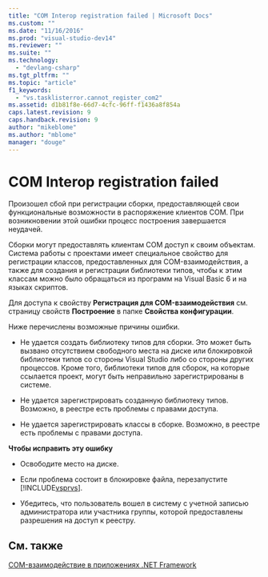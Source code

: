 ```yaml
---
title: "COM Interop registration failed | Microsoft Docs"
ms.custom: ""
ms.date: "11/16/2016"
ms.prod: "visual-studio-dev14"
ms.reviewer: ""
ms.suite: ""
ms.technology: 
  - "devlang-csharp"
ms.tgt_pltfrm: ""
ms.topic: "article"
f1_keywords: 
  - "vs.tasklisterror.cannot_register_com2"
ms.assetid: d1b81f8e-66d7-4cfc-96ff-f1436a8f854a
caps.latest.revision: 9
caps.handback.revision: 9
author: "mikeblome"
ms.author: "mblome"
manager: "douge"
---
```

# COM Interop registration failed
Произошел сбой при регистрации сборки, предоставляющей свои функциональные возможности в распоряжение клиентов COM.  При возникновении этой ошибки процесс построения завершается неудачей.  
  
 Сборки могут предоставлять клиентам COM доступ к своим объектам.  Система работы с проектами имеет специальное свойство для регистрации классов, предоставленных для COM\-взаимодействия, а также для создания и регистрации библиотеки типов, чтобы к этим классам можно было обращаться из программ на Visual Basic 6 и на языках скриптов.  
  
 Для доступа к свойству **Регистрация для COM\-взаимодействия** см. страницу свойств **Построение** в папке **Свойства конфигурации**.  
  
 Ниже перечислены возможные причины ошибки.  
  
-   Не удается создать библиотеку типов для сборки.  Это может быть вызвано отсутствием свободного места на диске или блокировкой библиотеки типов со стороны Visual Studio либо со стороны других процессов.  Кроме того, библиотеки типов для сборок, на которые ссылается проект, могут быть неправильно зарегистрированы в системе.  
  
-   Не удается зарегистрировать созданную библиотеку типов.  Возможно, в реестре есть проблемы с правами доступа.  
  
-   Не удается зарегистрировать классы в сборке.  Возможно, в реестре есть проблемы с правами доступа.  
  
 **Чтобы исправить эту ошибку**  
  
-   Освободите место на диске.  
  
-   Если проблема состоит в блокировке файла, перезапустите [!INCLUDE[vsprvs](../assembler/masm/includes/vsprvs_md.md)].  
  
-   Убедитесь, что пользователь вошел в систему с учетной записью администратора или участника группы, которой предоставлены разрешения на доступ к реестру.  
  
## См. также  
 [COM\-взаимодействие в приложениях .NET Framework](../Topic/COM%20Interoperability%20in%20.NET%20Framework%20Applications%20\(Visual%20Basic\).md)